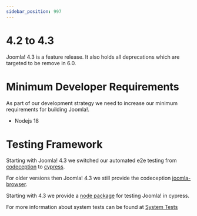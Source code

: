 ```yaml
---
sidebar_position: 997
---
```


4.2 to 4.3
==========

Joomla! 4.3 is a feature release. It also holds all deprecations which are targeted
to be remove in 6.0.

Minimum Developer Requirements
==============================

As part of our development strategy we need to increase our minimum requirements for
building Joomla!.

* Nodejs 18

Testing Framework
=================

Starting with Joomla! 4.3 we switched our automated e2e testing from 
[codeception](https://codeception.com) to [cypress](https://www.cypress.io).

For older versions then Joomla! 4.3 we still provide the codeception
[joomla-browser](https://github.com/joomla-projects/joomla-browser).

Starting with 4.3 we provide a [node package](https://github.com/joomla-projects/joomla-cypress) 
for testing Joomla! in cypress.

For more information about system tests can be found at 
[System Tests](/docs/testing/automated/system/)

